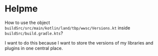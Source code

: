 # Helpme

How to use the object `buildSrc/src/main/kotlin/land/tbp/wwsc/Versions.kt` inside `buildSrc/build.gradle.kts`?

I want to do this because I want to store the versions of my libraries and plugins in one central place.
